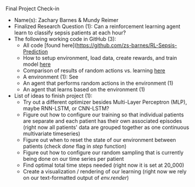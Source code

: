 Final Project Check-in 

- Name(s): Zachary Barnes & Mundy Reimer 
- Finalized Research Question (1): Can a reinforcement learning agent learn to classify sepsis patients at each hour?
- The following working code in GitHub (3): 
    * All code [found here](https://github.com/zs-barnes/RL-Sepsis-Prediction
    * How to setup environment, load data, create rewards, and train model [here](https://github.com/zs-barnes/RL-Sepsis-Prediction/blob/master/README.md)
    * Comparison of results of random actions vs. learning [here](https://github.com/zs-barnes/RL-Sepsis-Prediction/blob/master/gym_env_w_random.ipynb)
    - A environment (1):  See  
    - An agent that performs random actions in the environment (1) 
    - An agent that learns based on the environment (1)
- List of ideas to finish project (1):
    * Try out a different optimizer besides Multi-Layer Perceptron (MLP), maybe RNN-LSTM, or CNN-LSTM?
    * Figure out how to configure our training so that individual patients are separate and each patient has their own associated episodes (right now all patients' data are grouped together as one continuous multivariate timeseries)
    * Figure out when to reset the state of our environment between patients (check *done* flag in *step* function)
    * Figure out how to configure our random sampling that is currently being done on our time series per patient
    * Find optimal total time steps needed (right now it is set at 20_000)
    * Create a visualization / rendering of our learning (right now we rely on our text-formatted output of *env.render*)
    
